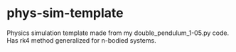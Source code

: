 # phys-sim-template
Physics simulation template made from my double_pendulum_1-05.py code. Has rk4 method generalized for n-bodied systems.
